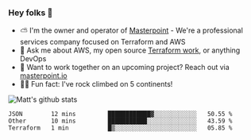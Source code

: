 

### Hey folks 👋

- ⛅️ I'm the owner and operator of [Masterpoint](https://masterpoint.io) - We're a professional services company focused on Terraform and AWS
- 💬 Ask me about AWS, my open source [Terraform work](https://github.com/masterpointio?q=terraform&type=&language=hcl), or anything DevOps
- 🔨 Want to work together on an upcoming project? Reach out via [masterpoint.io](https://masterpoint.io)
- 🧗‍♂️ Fun fact: I've rock climbed on 5 continents! 


![Matt's github stats](https://github-readme-stats.vercel.app/api?username=Gowiem&count_private=true&theme=cobalt&show_icons=true)

<!--START_SECTION:waka-->
```text
JSON        12 mins         ████████████▓░░░░░░░░░░░░   50.55 % 
Other       10 mins         ███████████░░░░░░░░░░░░░░   43.59 % 
Terraform   1 min           █▒░░░░░░░░░░░░░░░░░░░░░░░   05.85 % 
```
<!--END_SECTION:waka-->
